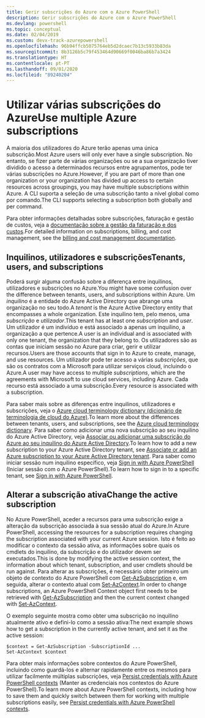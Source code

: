```yaml
---
title: Gerir subscrições do Azure com o Azure PowerShell
description: Gerir subscrições do Azure com o Azure PowerShell
ms.devlang: powershell
ms.topic: conceptual
ms.date: 02/04/2019
ms.custom: devx-track-azurepowershell
ms.openlocfilehash: 96b94ffcb5075764eb5d2dcaec7b13c5933b83da
ms.sourcegitcommit: 8b3126b5c79f453464d90669f0046ba86b7a3424
ms.translationtype: HT
ms.contentlocale: pt-PT
ms.lasthandoff: 09/01/2020
ms.locfileid: "89240204"
---
```

# <a name="use-multiple-azure-subscriptions"></a><span data-ttu-id="22885-103">Utilizar várias subscrições do Azure</span><span class="sxs-lookup"><span data-stu-id="22885-103">Use multiple Azure subscriptions</span></span>

<span data-ttu-id="22885-104">A maioria dos utilizadores do Azure terão apenas uma única subscrição.</span><span class="sxs-lookup"><span data-stu-id="22885-104">Most Azure users will only ever have a single subscription.</span></span> <span data-ttu-id="22885-105">No entanto, se fizer parte de várias organizações ou se a sua organização tiver dividido o acesso a determinados recursos entre agrupamentos, pode ter várias subscrições no Azure.</span><span class="sxs-lookup"><span data-stu-id="22885-105">However, if you are part of more than one organization or your organization has divided up access to certain resources across groupings, you may have multiple subscriptions within Azure.</span></span> <span data-ttu-id="22885-106">A CLI suporta a seleção de uma subscrição tanto a nível global como por comando.</span><span class="sxs-lookup"><span data-stu-id="22885-106">The CLI supports selecting a subscription both globally and per command.</span></span>

<span data-ttu-id="22885-107">Para obter informações detalhadas sobre subscrições, faturação e gestão de custos, veja a [documentação sobre a gestão da faturação e dos custos](/azure/billing/).</span><span class="sxs-lookup"><span data-stu-id="22885-107">For detailed information on subscriptions, billing, and cost management, see the [billing and cost management documentation](/azure/billing/).</span></span>

## <a name="tenants-users-and-subscriptions"></a><span data-ttu-id="22885-108">Inquilinos, utilizadores e subscrições</span><span class="sxs-lookup"><span data-stu-id="22885-108">Tenants, users, and subscriptions</span></span>

<span data-ttu-id="22885-109">Poderá surgir alguma confusão sobre a diferença entre inquilinos, utilizadores e subscrições no Azure.</span><span class="sxs-lookup"><span data-stu-id="22885-109">You might have some confusion over the difference between tenants, users, and subscriptions within Azure.</span></span> <span data-ttu-id="22885-110">Um _inquilino_ é a entidade do Azure Active Directory que abrange uma organização no seu todo.</span><span class="sxs-lookup"><span data-stu-id="22885-110">A _tenant_ is the Azure Active Directory entity that encompasses a whole organization.</span></span> <span data-ttu-id="22885-111">Este inquilino tem, pelo menos, uma _subscrição_ e _utilizador_.</span><span class="sxs-lookup"><span data-stu-id="22885-111">This tenant has at least one _subscription_ and _user_.</span></span> <span data-ttu-id="22885-112">Um utilizador é um indivíduo e está associado a apenas um inquilino, a organização a que pertence.</span><span class="sxs-lookup"><span data-stu-id="22885-112">A user is an individual and is associated with only one tenant, the organization that they belong to.</span></span> <span data-ttu-id="22885-113">Os utilizadores são as contas que iniciam sessão no Azure para criar, gerir e utilizar recursos.</span><span class="sxs-lookup"><span data-stu-id="22885-113">Users are those accounts that sign in to Azure to create, manage, and use resources.</span></span>
<span data-ttu-id="22885-114">Um utilizador pode ter acesso a várias _subscrições_, que são os contratos com a Microsoft para utilizar serviços cloud, incluindo o Azure.</span><span class="sxs-lookup"><span data-stu-id="22885-114">A user may have access to multiple _subscriptions_, which are the agreements with Microsoft to use cloud services, including Azure.</span></span> <span data-ttu-id="22885-115">Cada recurso está associado a uma subscrição.</span><span class="sxs-lookup"><span data-stu-id="22885-115">Every resource is associated with a subscription.</span></span>

<span data-ttu-id="22885-116">Para saber mais sobre as diferenças entre inquilinos, utilizadores e subscrições, veja o [Azure cloud terminology dictionary (dicionário de terminologia de cloud do Azure)](/azure/azure-glossary-cloud-terminology).</span><span class="sxs-lookup"><span data-stu-id="22885-116">To learn more about the differences between tenants, users, and subscriptions, see the [Azure cloud terminology dictionary](/azure/azure-glossary-cloud-terminology).</span></span>  <span data-ttu-id="22885-117">Para saber como adicionar uma nova subscrição ao seu inquilino do Azure Active Directory, veja [Associar ou adicionar uma subscrição do Azure ao seu inquilino do Azure Active Directory](/azure/active-directory/active-directory-how-subscriptions-associated-directory).</span><span class="sxs-lookup"><span data-stu-id="22885-117">To learn how to add a new subscription to your Azure Active Directory tenant, see [Associate or add an Azure subscription to your Azure Active Directory tenant](/azure/active-directory/active-directory-how-subscriptions-associated-directory).</span></span>
<span data-ttu-id="22885-118">Para saber como iniciar sessão num inquilino específico, veja [Sign in with Azure PowerShell](/powershell/azure/authenticate-azureps) (Iniciar sessão com o Azure PowerShell).</span><span class="sxs-lookup"><span data-stu-id="22885-118">To learn how to sign in to a specific tenant, see [Sign in with Azure PowerShell](/powershell/azure/authenticate-azureps).</span></span>

## <a name="change-the-active-subscription"></a><span data-ttu-id="22885-119">Alterar a subscrição ativa</span><span class="sxs-lookup"><span data-stu-id="22885-119">Change the active subscription</span></span>

<span data-ttu-id="22885-120">No Azure PowerShell, aceder a recursos para uma subscrição exige a alteração da subscrição associada à sua sessão atual do Azure.</span><span class="sxs-lookup"><span data-stu-id="22885-120">In Azure PowerShell, accessing the resources for a subscription requires changing the subscription associated with your current Azure session.</span></span>
<span data-ttu-id="22885-121">Isto é feito ao modificar o contexto da sessão ativa, as informações sobre quais os cmdlets do inquilino, da subscrição e do utilizador devem ser executados.</span><span class="sxs-lookup"><span data-stu-id="22885-121">This is done by modifying the active session context, the information about which tenant, subscription, and user cmdlets should be run against.</span></span>
<span data-ttu-id="22885-122">Para alterar as subscrições, é necessário obter primeiro um objeto de contexto do Azure PowerShell com [Get-AzSubscription](/powershell/module/az.accounts/get-azsubscription) e, em seguida, alterar o contexto atual com [Set-AzContext](/powershell/module/az.accounts/set-azcontext).</span><span class="sxs-lookup"><span data-stu-id="22885-122">In order to change subscriptions, an Azure PowerShell Context object first needs to be retrieved with [Get-AzSubscription](/powershell/module/az.accounts/get-azsubscription) and then the current context changed with [Set-AzContext](/powershell/module/az.accounts/set-azcontext).</span></span>

<span data-ttu-id="22885-123">O exemplo seguinte mostra como obter uma subscrição no inquilino atualmente ativo e defini-lo como a sessão ativa:</span><span class="sxs-lookup"><span data-stu-id="22885-123">The next example shows how to get a subscription in the currently active tenant, and set it as the active session:</span></span>

```powershell-interactive
$context = Get-AzSubscription -SubscriptionId ...
Set-AzContext $context
```

<span data-ttu-id="22885-124">Para obter mais informações sobre contextos do Azure PowerShell, incluindo como guardá-los e alternar rapidamente entre os mesmos para utilizar facilmente múltiplas subscrições, veja [Persist credentials with Azure PowerShell contexts](context-persistence.md) (Manter as credenciais nos contextos do Azure PowerShell).</span><span class="sxs-lookup"><span data-stu-id="22885-124">To learn more about Azure PowerShell contexts, including how to save them and quickly switch between them for working with multiple subscriptions easily, see [Persist credentials with Azure PowerShell contexts](context-persistence.md).</span></span>
